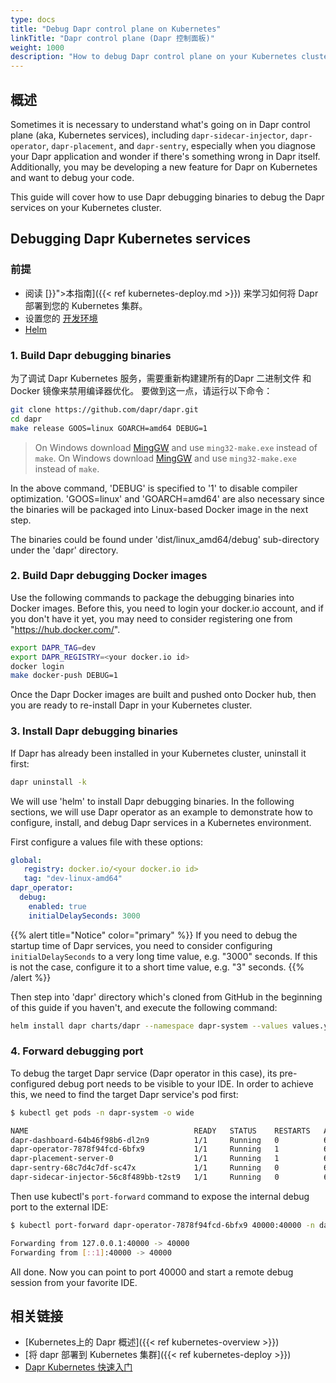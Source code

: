 ```yaml
---
type: docs
title: "Debug Dapr control plane on Kubernetes"
linkTitle: "Dapr control plane (Dapr 控制面板)"
weight: 1000
description: "How to debug Dapr control plane on your Kubernetes cluster"
---
```


## 概述

Sometimes it is necessary to understand what's going on in Dapr control plane (aka, Kubernetes services), including `dapr-sidecar-injector`, `dapr-operator`, `dapr-placement`, and `dapr-sentry`, especially when you diagnose your Dapr application and wonder if there's something wrong in Dapr itself. Additionally, you may be developing a new feature for Dapr on Kubernetes and want to debug your code.

This guide will cover how to use Dapr debugging binaries to debug the Dapr services on your Kubernetes cluster.

## Debugging Dapr Kubernetes services

### 前提

- 阅读 [}}">本指南]({{< ref kubernetes-deploy.md >}}) 来学习如何将 Dapr 部署到您的 Kubernetes 集群。
- 设置您的 [开发环境](https://github.com/dapr/dapr/blob/master/docs/development/developing-dapr.md)
-  [Helm](https://github.com/helm/helm/releases)

### 1. Build Dapr debugging binaries

为了调试 Dapr Kubernetes 服务，需要重新构建建所有的Dapr 二进制文件 和 Docker 镜像来禁用编译器优化。 要做到这一点，请运行以下命令：

```bash
git clone https://github.com/dapr/dapr.git
cd dapr
make release GOOS=linux GOARCH=amd64 DEBUG=1
```
> On Windows download [MingGW](https://sourceforge.net/projects/mingw/files/MinGW/Extension/make/mingw32-make-3.80-3/) and use `ming32-make.exe` instead of `make`. On Windows download [MingGW](https://sourceforge.net/projects/mingw/files/MinGW/Extension/make/mingw32-make-3.80-3/) and use `ming32-make.exe` instead of `make`.

In the above command, 'DEBUG' is specified  to '1' to disable compiler optimization. 'GOOS=linux' and 'GOARCH=amd64' are also necessary since the binaries will be packaged into Linux-based Docker image in the next step.

The binaries could be found under 'dist/linux_amd64/debug' sub-directory under the 'dapr' directory.

### 2. Build Dapr debugging Docker images

Use the following commands to package the debugging binaries into Docker images. Before this, you need to login your docker.io account, and if you don't have it yet, you may need to consider registering one from "https://hub.docker.com/".

```bash
export DAPR_TAG=dev
export DAPR_REGISTRY=<your docker.io id>
docker login
make docker-push DEBUG=1
```

Once the Dapr Docker images are built and pushed onto Docker hub, then you are ready to re-install Dapr in your Kubernetes cluster.

### 3. Install Dapr debugging binaries

If Dapr has already been installed in your Kubernetes cluster, uninstall it first:

```bash
dapr uninstall -k
```

We will use 'helm' to install Dapr debugging binaries. In the following sections, we will use Dapr operator as an example to demonstrate how to configure, install, and debug Dapr services in a Kubernetes environment.

First configure a values file with these options:

```yaml
global:
   registry: docker.io/<your docker.io id>
   tag: "dev-linux-amd64"
dapr_operator:
  debug:
    enabled: true
    initialDelaySeconds: 3000
```

{{% alert title="Notice" color="primary" %}}
If you need to debug the startup time of Dapr services, you need to consider configuring `initialDelaySeconds` to a very long time value, e.g. "3000" seconds. If this is not the case, configure it to a short time value, e.g. "3" seconds.
{{% /alert %}}

Then step into 'dapr' directory which's cloned from GitHub in the beginning of this guide if you haven't, and execute the following command:

```bash
helm install dapr charts/dapr --namespace dapr-system --values values.yml --wait
```

### 4. Forward debugging port

To debug the target Dapr service (Dapr operator in this case), its pre-configured debug port needs to be visible to your IDE. In order to achieve this, we need to find the target Dapr service's pod first:

```bash
$ kubectl get pods -n dapr-system -o wide

NAME                                     READY   STATUS    RESTARTS   AGE   IP            NODE       NOMINATED NODE   READINESS GATES
dapr-dashboard-64b46f98b6-dl2n9          1/1     Running   0          61s   172.17.0.9    minikube   <none>           <none>
dapr-operator-7878f94fcd-6bfx9           1/1     Running   1          61s   172.17.0.7    minikube   <none>           <none>
dapr-placement-server-0                  1/1     Running   1          61s   172.17.0.8    minikube   <none>           <none>
dapr-sentry-68c7d4c7df-sc47x             1/1     Running   0          61s   172.17.0.6    minikube   <none>           <none>
dapr-sidecar-injector-56c8f489bb-t2st9   1/1     Running   0          61s   172.17.0.10   minikube   <none>           <none>
```

Then use kubectl's `port-forward` command to expose the internal debug port to the external IDE:

```bash
$ kubectl port-forward dapr-operator-7878f94fcd-6bfx9 40000:40000 -n dapr-system

Forwarding from 127.0.0.1:40000 -> 40000
Forwarding from [::1]:40000 -> 40000
```

All done. Now you can point to port 40000 and start a remote debug session from your favorite IDE.

## 相关链接

- [Kubernetes上的 Dapr 概述]({{< ref kubernetes-overview >}})
- [将 dapr 部署到 Kubernetes 集群]({{< ref kubernetes-deploy >}})
- [Dapr Kubernetes 快速入门](https://github.com/dapr/quickstarts/tree/master/hello-kubernetes)
